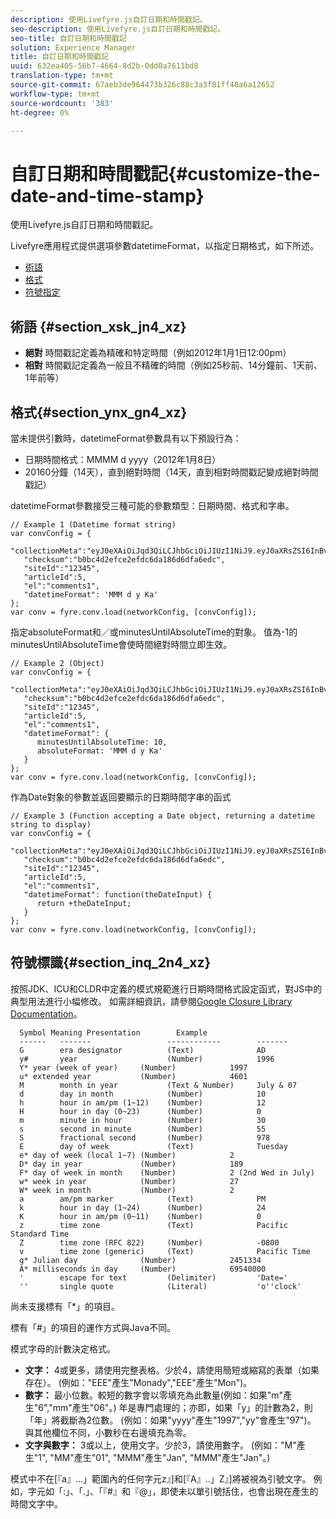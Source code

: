 ```yaml
---
description: 使用Livefyre.js自訂日期和時間戳記。
seo-description: 使用Livefyre.js自訂日期和時間戳記。
seo-title: 自訂日期和時間戳記
solution: Experience Manager
title: 自訂日期和時間戳記
uuid: 632ea405-56b7-4664-8d2b-0dd0a7611bd8
translation-type: tm+mt
source-git-commit: 67aeb3de964473b326c88c3a3f81ff48a6a12652
workflow-type: tm+mt
source-wordcount: '383'
ht-degree: 0%

---
```



# 自訂日期和時間戳記{#customize-the-date-and-time-stamp}

使用Livefyre.js自訂日期和時間戳記。

Livefyre應用程式提供選項參數datetimeFormat，以指定日期格式，如下所述。

* [術語](#c_date_time_stamp/section_xsk_jn4_xz)
* [格式](#c_date_time_stamp/section_ynx_gn4_xz)
* [符號指定](#c_date_time_stamp/section_inq_2n4_xz)

## 術語 {#section_xsk_jn4_xz}

* **絕對** 時間戳記定義為精確和特定時間（例如2012年1月1日12:00pm）
* **相對** 時間戳記定義為一般且不精確的時間（例如25秒前、14分鐘前、1天前、1年前等）

## 格式{#section_ynx_gn4_xz}

當未提供引數時，datetimeFormat參數具有以下預設行為：

* 日期時間格式：MMMM d yyyy（2012年1月8日）
* 20160分鐘（14天），直到絕對時間（14天，直到相對時間戳記變成絕對時間戳記）

datetimeFormat參數接受三種可能的參數類型：日期時間、格式和字串。

```
// Example 1 (Datetime format string)  
var convConfig = { 
   "collectionMeta":"eyJ0eXAiOiJqd3QiLCJhbGciOiJIUzI1NiJ9.eyJ0aXRsZSI6InBvc3QgMiIsInVybCI6Imh0dHA6XC9cL29yYW5nZXNhcmVncmVhdC5jb21cL3VzZWExcDcwXzEyXC8_cD01IiwidGFncyI6IiIsImNoZWNrc3VtIjoiYjBiYzRkMmVmY2UyZWZkYzZkYTE4NmQ2ZGZhNmVkYzAiLCJhcnRpY2xlSWQiOjV9.XZJTJgwpiFZCQ6dv8vvl91sMbFSJndzZPTHhmtOaImo", 
   "checksum":"b0bc4d2efce2efdc6da186d6dfa6edc", 
   "siteId":"12345", 
   "articleId":5, 
   "el":"comments1", 
   "datetimeFormat": 'MMM d y Ka' 
}; 
var conv = fyre.conv.load(networkConfig, [convConfig]);
```

指定absoluteFormat和／或minutesUntilAbsoluteTime的對象。 值為-1的minutesUntilAbsoluteTime會使時間絕對時間立即生效。

```
// Example 2 (Object)  
var convConfig = { 
   "collectionMeta":"eyJ0eXAiOiJqd3QiLCJhbGciOiJIUzI1NiJ9.eyJ0aXRsZSI6InBvc3QgMiIsInVybCI6Imh0dHA6XC9cL29yYW5nZXNhcmVncmVhdC5jb21cL3VzZWExcDcwXzEyXC8_cD01IiwidGFncyI6IiIsImNoZWNrc3VtIjoiYjBiYzRkMmVmY2UyZWZkYzZkYTE4NmQ2ZGZhNmVkYzAiLCJhcnRpY2xlSWQiOjV9.XZJTJgwpiFZCQ6dv8vvl91sMbFSJndzZPTHhmtOaImo", 
   "checksum":"b0bc4d2efce2efdc6da186d6dfa6edc", 
   "siteId":"12345", 
   "articleId":5, 
   "el":"comments1", 
   "datetimeFormat": { 
      minutesUntilAbsoluteTime: 10, 
      absoluteFormat: 'MMM d y Ka' 
   } 
};  
var conv = fyre.conv.load(networkConfig, [convConfig]);
```

作為Date對象的參數並返回要顯示的日期時間字串的函式

```
// Example 3 (Function accepting a Date object, returning a datetime string to display) 
var convConfig = { 
   "collectionMeta":"eyJ0eXAiOiJqd3QiLCJhbGciOiJIUzI1NiJ9.eyJ0aXRsZSI6InBvc3QgMiIsInVybCI6Imh0dHA6XC9cL29yYW5nZXNhcmVncmVhdC5jb21cL3VzZWExcDcwXzEyXC8_cD01IiwidGFncyI6IiIsImNoZWNrc3VtIjoiYjBiYzRkMmVmY2UyZWZkYzZkYTE4NmQ2ZGZhNmVkYzAiLCJhcnRpY2xlSWQiOjV9.XZJTJgwpiFZCQ6dv8vvl91sMbFSJndzZPTHhmtOaImo", 
   "checksum":"b0bc4d2efce2efdc6da186d6dfa6edc", 
   "siteId":"12345", 
   "articleId":5, 
   "el":"comments1", 
   "datetimeFormat": function(theDateInput) { 
      return +theDateInput; 
   } 
};  
var conv = fyre.conv.load(networkConfig, [convConfig]);
```

## 符號標識{#section_inq_2n4_xz}

按照JDK、ICU和CLDR中定義的模式規範進行日期時間格式設定函式，對JS中的典型用法進行小幅修改。 如需詳細資訊，請參閱[Google Closure Library Documentation](https://developers.google.com/closure/library/docs/overview)。

```
  Symbol Meaning Presentation        Example 
  ------   -------                 ------------        ------- 
  G        era designator          (Text)              AD 
  y#       year                    (Number)            1996 
  Y* year (week of year)     (Number)            1997 
  u* extended year           (Number)            4601 
  M        month in year           (Text & Number)     July & 07 
  d        day in month            (Number)            10 
  h        hour in am/pm (1~12)    (Number)            12 
  H        hour in day (0~23)      (Number)            0 
  m        minute in hour          (Number)            30 
  s        second in minute        (Number)            55 
  S        fractional second       (Number)            978 
  E        day of week             (Text)              Tuesday 
  e* day of week (local 1~7) (Number)            2 
  D* day in year             (Number)            189 
  F* day of week in month    (Number)            2 (2nd Wed in July) 
  w* week in year            (Number)            27 
  W* week in month           (Number)            2 
  a        am/pm marker            (Text)              PM 
  k        hour in day (1~24)      (Number)            24 
  K        hour in am/pm (0~11)    (Number)            0 
  z        time zone               (Text)              Pacific Standard Time 
  Z        time zone (RFC 822)     (Number)            -0800 
  v        time zone (generic)     (Text)              Pacific Time 
  g* Julian day              (Number)            2451334 
  A* milliseconds in day     (Number)            69540000 
  '        escape for text         (Delimiter)         'Date=' 
  ''       single quote            (Literal)           'o''clock'
```

尚未支援標有「*」的項目。

標有「#」的項目的運作方式與Java不同。

模式字母的計數決定格式。

* **文字：** 4或更多，請使用完整表格。少於4，請使用簡短或縮寫的表單（如果存在）。 (例如：&quot;EEE&quot;產生&quot;Monady&quot;,&quot;EEE&quot;產生&quot;Mon&quot;)。
* **數字：** 最小位數。較短的數字會以零填充為此數量(例如：如果&quot;m&quot;產生&quot;6&quot;,&quot;mm&quot;產生&quot;06&quot;。) 年是專門處理的；亦即，如果「y」的計數為2，則「年」將截斷為2位數。 (例如：如果&quot;yyyy&quot;產生&quot;1997&quot;,&quot;yy&quot;會產生&quot;97&quot;)。 與其他欄位不同，小數秒在右邊填充為零。
* **文字與數字：** 3或以上，使用文字。少於3，請使用數字。 (例如：&quot;M&quot;產生&quot;1&quot;, &quot;MM&quot;產生&quot;01&quot;, &quot;MMM&quot;產生&quot;Jan&quot;, &quot;MMM&quot;產生&quot;Jan&quot;。)

模式中不在[『a』...」範圍內的任何字元z』]和[『A』..」Z』]將被視為引號文字。 例如，字元如「:」、「.」、「『#』和『@」，即使未以單引號括住，也會出現在產生的時間文字中。
